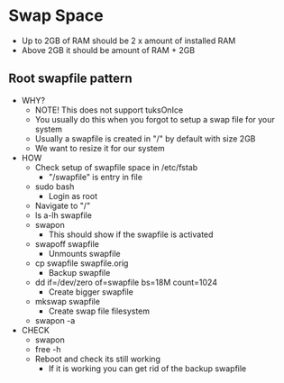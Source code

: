 # Swap Space
* Up to 2GB of RAM should be 2 x amount of installed RAM
* Above 2GB it should be amount of RAM + 2GB

## Root swapfile pattern
* WHY?
  * NOTE! This does not support tuksOnIce
  * You usually do this when you forgot to setup a swap file for your system
  * Usually a swapfile is created in "/" by default with size 2GB
  * We want to resize it for our system
* HOW
  * Check setup of swapfile space in /etc/fstab
    * "/swapfile" is entry in file
  * sudo bash
    * Login as root
  * Navigate to "/"
  * ls a-lh swapfile
  * swapon
    * This should show if the swapfile is activated
  * swapoff swapfile
    * Unmounts swapfile
  * cp swapfile swapfile.orig
    * Backup swapfile
  * dd if=/dev/zero of=swapfile bs=18M count=1024
    * Create bigger swapfile
  * mkswap swapfile
    * Create swap file filesystem
  * swapon -a
* CHECK
  * swapon
  * free -h
  * Reboot and check its still working
    * If it is working you can get rid of the backup swapfile
